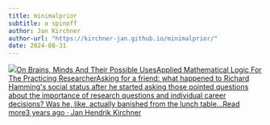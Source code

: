 ```yaml
---
title: minimalprior
subtitle: a spinoff
author: Jan Kirchner
author-url: "https://kirchner-jan.github.io/minimalprior/"
date: 2024-08-31
---
```


[![](https://substackcdn.com/image/fetch/w_56,c_limit,f_auto,q_auto:good,fl_progressive:steep/https%3A%2F%2Fbucketeer-e05bbc84-baa3-437e-9518-adb32be77984.s3.amazonaws.com%2Fpublic%2Fimages%2F3c853a3b-98b1-478d-b392-7c3bd57af339_1280x1280.png)On Brains, Minds And Their Possible UsesApplied Mathematical Logic For The Practicing ResearcherAsking for a friend: what happened to Richard Hamming's social status after he started asking those pointed questions about the importance of research questions and individual career decisions? Was he, like, actually banished from the lunch table…Read more3 years ago · Jan Hendrik Kirchner](https://kirchner-jan.github.io/minimalprior/posts/universalprior/applied-mathematical-logic-for-the?utm_source=substack&utm_campaign=post_embed&utm_medium=web)
